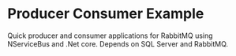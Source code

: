 # Producer Consumer Example
Quick producer and consumer applications for RabbitMQ using NServiceBus and .Net core.  Depends on SQL Server and RabbitMQ.